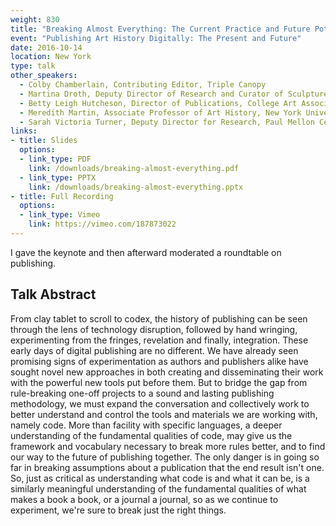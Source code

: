 ```yaml
---
weight: 830
title: "Breaking Almost Everything: The Current Practice and Future Potential of Digital Publishing"
event: "Publishing Art History Digitally: The Present and Future"
date: 2016-10-14
location: New York
type: talk
other_speakers:
  - Colby Chamberlain, Contributing Editor, Triple Canopy
  - Martina Droth, Deputy Director of Research and Curator of Sculpture, Yale Center for British Art; Editor, British Art Studies
  - Betty Leigh Hutcheson, Director of Publications, College Art Association
  - Meredith Martin, Associate Professor of Art History, New York University; Editor, Journal18
  - Sarah Victoria Turner, Deputy Director for Research, Paul Mellon Centre; Editor, British Art Studies
links:
- title: Slides 
  options:
  - link_type: PDF
    link: /downloads/breaking-almost-everything.pdf
  - link_type: PPTX
    link: /downloads/breaking-almost-everything.pptx
- title: Full Recording
  options:
  - link_type: Vimeo
    link: https://vimeo.com/187873022
---
```


I gave the keynote and then afterward moderated a roundtable on publishing.

## Talk Abstract

From clay tablet to scroll to codex, the history of publishing can be seen through the lens of technology disruption, followed by hand wringing, experimenting from the fringes, revelation and finally, integration. These early days of digital publishing are no different. We have already seen promising signs of experimentation as authors and publishers alike have sought novel new approaches in both creating and disseminating their work with the powerful new tools put before them. But to bridge the gap from rule-breaking one-off projects to a sound and lasting publishing methodology, we must expand the conversation and collectively work to better understand and control the tools and materials we are working with, namely code. More than facility with specific languages, a deeper understanding of the fundamental qualities of code, may give us the framework and vocabulary necessary to break more rules better, and to find our way to the future of publishing together. The only danger is in going so far in breaking assumptions about a publication that the end result isn't one. So, just as critical as understanding what code is and what it can be, is a similarly meaningful understanding of the fundamental qualities of what makes a book a book, or a journal a journal, so as we continue to experiment, we're sure to break just the right things.
